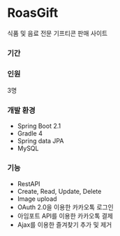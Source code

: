 # RoasGift
식품 및 음료 전문 기프티콘 판매 사이트

### 기간


### 인원
3명

### 개발 환경
- Spring Boot 2.1
- Gradle 4
- Spring data JPA
- MySQL

### 기능
- RestAPI
- Create, Read, Update, Delete
- Image upload
- OAuth 2.0을 이용한 카카오톡 로그인
- 아임포트 API를 이용한 카카오톡 결제
- Ajax를 이용한 즐겨찾기 추가 및 제거